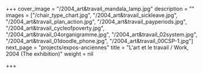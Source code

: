 +++
cover_image = "/2004_art&travail_mandala_lamp.jpg"
description = ""
images = ["/chair_type_chart.jpg", "/2004_art&travail_sickleave.jpg", "/2004_art&travail_plan_action.jpg", "/2004_art&travail_payperiods.jpg", "/2004_art&travail_cycleofpoverty.jpg", "/2004_art&travail_04organigramme.jpg", "/2004_art&travail_02system.jpg", "/2004_art&travail_01doodle_phone.jpg", "/2004_art&travail_00CSP-1.jpg"]
next_page = "projects/expos-anciennes"
title = "L'art et le travail / Work, 2004 (The exhibition)"
weight = nil

+++
